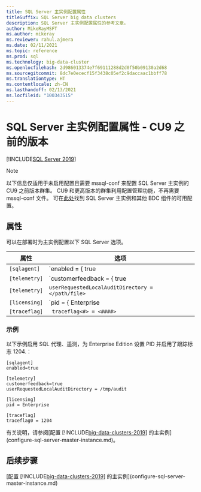 ```yaml
---
title: SQL Server 主实例配置属性
titleSuffix: SQL Server big data clusters
description: SQL Server 主实例配置属性的参考文章。
author: MikeRayMSFT
ms.author: mikeray
ms.reviewer: rahul.ajmera
ms.date: 02/11/2021
ms.topic: reference
ms.prod: sql
ms.technology: big-data-cluster
ms.openlocfilehash: 2d986013374e7f69111288d2d0f50b09130a2d68
ms.sourcegitcommit: 8dc7e0ececf15f3438c05ef2c9daccaac1bbff78
ms.translationtype: HT
ms.contentlocale: zh-CN
ms.lasthandoff: 02/13/2021
ms.locfileid: "100343515"
---
```

# <a name="sql-server-master-instance-configuration-properties----pre-cu9-release"></a>SQL Server 主实例配置属性 - CU9 之前的版本

[!INCLUDE[SQL Server 2019](../includes/applies-to-version/sqlserver2019.md)]
> [!NOTE]
> 以下信息仅适用于未启用配置且需要 mssql-conf 来配置 SQL Server 主实例的 CU9 之前版本群集。 CU9 和更高版本的群集利用配置管理功能，不再需要 mssql-conf 文件。 可在[此处](reference-config-bdc-overview.md)找到 SQL Server 主实例和其他 BDC 组件的可用配置。

## <a name="properties"></a>属性

可以在部署时为主实例配置以下 SQL Server 选项。

|属性|选项|
| --- | --- |
|`[sqlagent]`|`enabled = { true | false }` |
|`[telemetry]`|`customerfeedback = { true | false }` |
|`[telemetry]`|`userRequestedLocalAuditDirectory = </path/file>`|
|`[licensing]`| `pid = { Enterprise | Developer }`|
|`[traceflag]`|` traceflag<#> = <####>`|

### <a name="examples"></a>示例

以下示例启用 SQL 代理、遥测，为 Enterprise Edition 设置 PID 并启用了跟踪标志 1204.：

```
[sqlagent]
enabled=true

[telemetry]
customerfeedback=true
userRequestedLocalAuditDirectory = /tmp/audit

[licensing]
pid = Enterprise

[traceflag]
traceflag0 = 1204
```

有关说明，请参阅[配置 [!INCLUDE[big-data-clusters-2019](../includes/ssbigdataclusters-ss-nover.md)] 的主实例](configure-sql-server-master-instance.md)。

## <a name="next-steps"></a>后续步骤

[配置 [!INCLUDE[big-data-clusters-2019](../includes/ssbigdataclusters-ss-nover.md)] 的主实例](configure-sql-server-master-instance.md)
